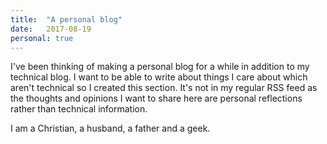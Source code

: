 ```yaml
---
title:  "A personal blog"
date:   2017-08-19
personal: true
---
```


I've been thinking of making a personal blog for a while in addition to my technical blog. I want to be able to write about things I care about which aren't technical so I created this section. It's not in my regular RSS feed as the thoughts and opinions I want to share here are personal reflections rather than technical information.

I am a Christian, a husband, a father and a geek. 

